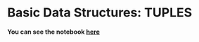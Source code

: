# Basic Data Structures: TUPLES

**You can see the notebook [here](https://pythonversusr.github.io/basicDataStructures_tuples/)**
